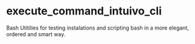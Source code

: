 # execute_command_intuivo_cli
Bash Utitilies for testing instalations and scripting bash in a more elegant, ordered and smart way. 
